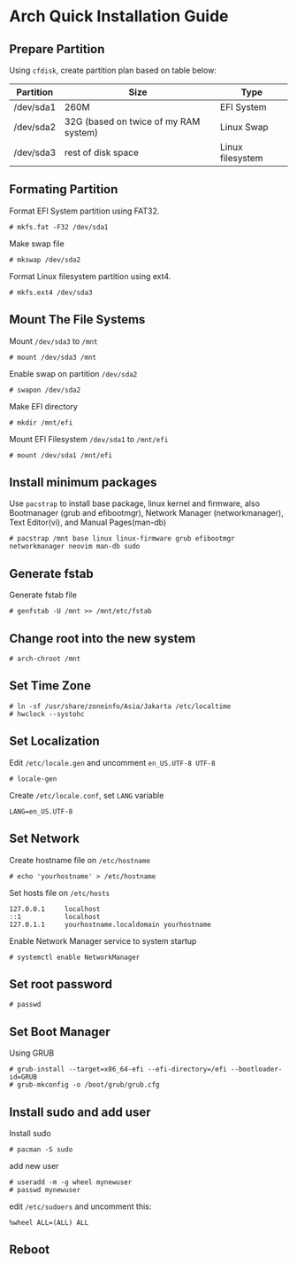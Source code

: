 # Arch Quick Installation Guide

## Prepare Partition

Using `cfdisk`, create partition plan based on table below:

| Partition | Size                                  | Type             |
| --------- | ------------------------------------- | ---------------- |
| /dev/sda1 | 260M                                  | EFI System       |
| /dev/sda2 | 32G (based on twice of my RAM system) | Linux Swap       |
| /dev/sda3 | rest of disk space                    | Linux filesystem |

## Formating Partition

Format EFI System partition using FAT32.

```shell
# mkfs.fat -F32 /dev/sda1
```

Make swap file

```shell
# mkswap /dev/sda2
```

Format Linux filesystem partition using ext4.

```shell
# mkfs.ext4 /dev/sda3
```

## Mount The File Systems

Mount `/dev/sda3` to `/mnt`

```shell
# mount /dev/sda3 /mnt
```

Enable swap on partition `/dev/sda2`

```shell
# swapon /dev/sda2
```

Make EFI directory

```shell
# mkdir /mnt/efi
```

Mount EFI Filesystem `/dev/sda1` to `/mnt/efi`

```shell
# mount /dev/sda1 /mnt/efi
```

## Install minimum packages

Use `pacstrap` to install base package, linux kernel and firmware, also Bootmanager (grub and efibootmgr), Network Manager (networkmanager), Text Editor(vi), and Manual Pages(man-db)

```shell
# pacstrap /mnt base linux linux-firmware grub efibootmgr networkmanager neovim man-db sudo
```

## Generate fstab

Generate fstab file

```shell
# genfstab -U /mnt >> /mnt/etc/fstab
```

## Change root into the new system

```shell
# arch-chroot /mnt
```

## Set Time Zone

```shell
# ln -sf /usr/share/zoneinfo/Asia/Jakarta /etc/localtime
# hwclock --systohc
```

## Set Localization

Edit `/etc/locale.gen` and uncomment `en_US.UTF-8 UTF-8`

```shell
# locale-gen
```

Create `/etc/locale.conf`, set `LANG` variable

```shell
LANG=en_US.UTF-8
```

## Set Network

Create hostname file on `/etc/hostname`

```shell
# echo 'yourhostname' > /etc/hostname
```

Set hosts file on `/etc/hosts`

```shell
127.0.0.1     localhost
::1           localhost
127.0.1.1     yourhostname.localdomain yourhostname
```

Enable Network Manager service to system startup

```shell
# systemctl enable NetworkManager
```

## Set root password

```shell
# passwd
```

## Set Boot Manager

Using GRUB

```shell
# grub-install --target=x86_64-efi --efi-directory=/efi --bootloader-id=GRUB
# grub-mkconfig -o /boot/grub/grub.cfg
```

## Install sudo and add user

Install sudo

```shell
# pacman -S sudo
```

add new user

```shell
# useradd -m -g wheel mynewuser
# passwd mynewuser
```

edit `/etc/sudoers` and uncomment this:

```shell
%wheel ALL=(ALL) ALL
```

## Reboot
